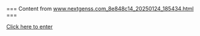 === Content from www.nextgenss.com_8e848c14_20250124_185434.html ===

[Click here to enter](http://www.nextgenss.com/vna/ips-wsftp.txt?fp=-3)


